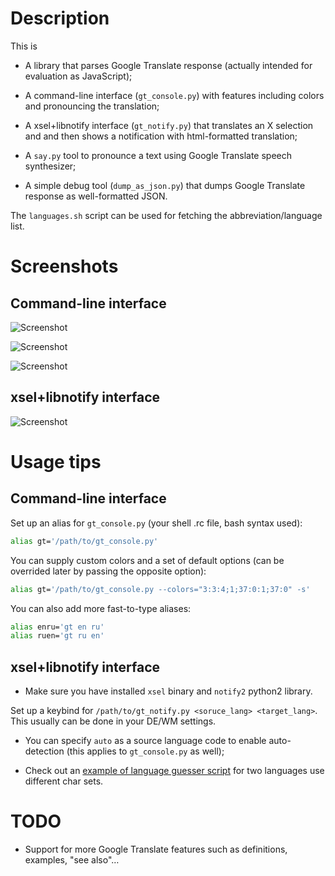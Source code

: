 # Description

This is

* A library that parses Google Translate response (actually intended for evaluation as JavaScript);

* A command-line interface (`gt_console.py`) with features including colors and pronouncing the translation;

* A xsel+libnotify interface (`gt_notify.py`) that translates an X selection and and then shows a notification with html-formatted translation;

* A `say.py` tool to pronounce a text using Google Translate speech synthesizer;

* A simple debug tool (`dump_as_json.py`) that dumps Google Translate response as well-formatted JSON.

The `languages.sh` script can be used for fetching the abbreviation/language list.

# Screenshots

## Command-line interface
![Screenshot](https://cloud.githubusercontent.com/assets/5462697/5102897/4d3d8a12-6fe2-11e4-9380-2cc81d795188.png)

![Screenshot](https://cloud.githubusercontent.com/assets/5462697/5102877/ec07fb92-6fe1-11e4-9916-9784c97c7615.png)

![Screenshot](https://cloud.githubusercontent.com/assets/5462697/5102880/efb1483e-6fe1-11e4-9a33-cecbc33da590.png)


## xsel+libnotify interface
![Screenshot](https://cloud.githubusercontent.com/assets/5462697/5102702/8ae4583a-6fdf-11e4-91ed-259bf8f5a051.png)

# Usage tips

## Command-line interface

Set up an alias for `gt_console.py` (your shell .rc file, bash syntax used):
```bash
alias gt='/path/to/gt_console.py'
```

You can supply custom colors and a set of default options (can be overrided later by passing the opposite option):
```bash
alias gt='/path/to/gt_console.py --colors="3:3:4;1;37:0:1;37:0" -s'
```

You can also add more fast-to-type aliases:
```bash
alias enru='gt en ru'
alias ruen='gt ru en'
```

## xsel+libnotify interface

 * Make sure you have installed `xsel` binary and `notify2` python2 library.

Set up a keybind for `/path/to/gt_notify.py <soruce_lang> <target_lang>`. This usually can be done in your DE/WM settings.

* You can specify `auto` as a source language code to enable auto-detection (this applies to `gt_console.py` as well);

* Check out an [example of language guesser script](https://github.com/shdown/gt/wiki/Language-guesser-script) for two languages use different char sets.

# TODO

- Support for more Google Translate features such as definitions, examples, "see also"…
